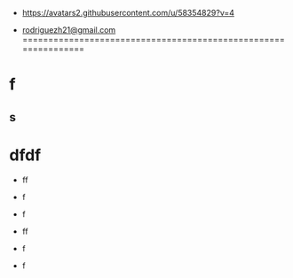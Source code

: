 

* https://avatars2.githubusercontent.com/u/58354829?v=4

* rodriguezh21@gmail.com
===============================================================
# f

## s

 dfdf
===============================================================

* ff

* f

* f

* ff

* f

* f
